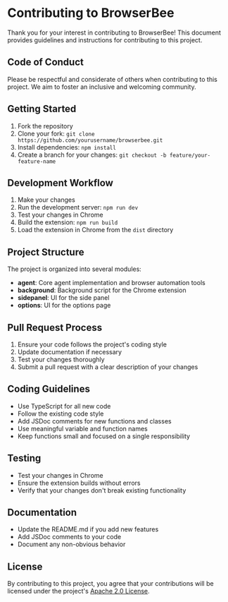 # Contributing to BrowserBee

Thank you for your interest in contributing to BrowserBee! This document provides guidelines and instructions for contributing to this project.

## Code of Conduct

Please be respectful and considerate of others when contributing to this project. We aim to foster an inclusive and welcoming community.

## Getting Started

1. Fork the repository
2. Clone your fork: `git clone https://github.com/yourusername/browserbee.git`
3. Install dependencies: `npm install`
4. Create a branch for your changes: `git checkout -b feature/your-feature-name`

## Development Workflow

1. Make your changes
2. Run the development server: `npm run dev`
3. Test your changes in Chrome
4. Build the extension: `npm run build`
5. Load the extension in Chrome from the `dist` directory

## Project Structure

The project is organized into several modules:

- **agent**: Core agent implementation and browser automation tools
- **background**: Background script for the Chrome extension
- **sidepanel**: UI for the side panel
- **options**: UI for the options page

## Pull Request Process

1. Ensure your code follows the project's coding style
2. Update documentation if necessary
3. Test your changes thoroughly
4. Submit a pull request with a clear description of your changes

## Coding Guidelines

- Use TypeScript for all new code
- Follow the existing code style
- Add JSDoc comments for new functions and classes
- Use meaningful variable and function names
- Keep functions small and focused on a single responsibility

## Testing

- Test your changes in Chrome
- Ensure the extension builds without errors
- Verify that your changes don't break existing functionality

## Documentation

- Update the README.md if you add new features
- Add JSDoc comments to your code
- Document any non-obvious behavior

## License

By contributing to this project, you agree that your contributions will be licensed under the project's [Apache 2.0 License](LICENSE).
